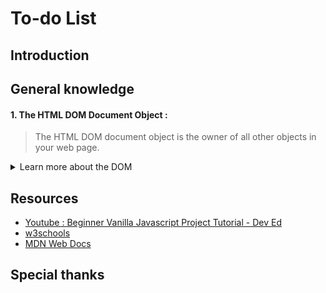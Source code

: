 # To-do List 
## Introduction
## General knowledge 
#### 1. The HTML DOM Document Object : 
> The HTML DOM document object is the owner of all other objects in your web page.
<details>
<summary>Learn more about the DOM</summary>
<br>

The **Document Object Model** *(DOM)* is a programming interface for web documents. It represents the page so that programs can change the document structure, style, and content. The DOM represents the document as nodes and objects; that way, programming languages can interact with the page. 

A web page is a document that can be either displayed in the browser window or as the HTML source. In both cases, it is the same document but the DOM representation allows it to be manipulated. As an object-oriented representation of the web page, it can be modified with a scripting language such as JavaScript. 
<details>
<summary>DOM and JavaScript</summary>
<br>
The DOM is not part of Js, but is instead a Web API used to build websites. JavaScript can also be used in other contexts. 
</details>
<details>
<summary>Finding HTML Elements</summary>
<br>

| Method  | Description |
| ------------- | ------------- |
| document.getElementById(*id*) | Find an element by element id |
| document.getElementsByTagName(*name*) | Find elements by tag name |
| document.getElementsByClassName(*name*)	| Find elements by class name | 

</details>
<details>
<summary>Changing HTML Elements</summary>
<br>

| Property  | Description |
| ------------- | ------------- |
| *element*.innerHTML =  *new html content* | Change the inner HTML of an element |
| *element*.attribute = *new value* | Change the attribute value of an HTML element |
| *element*.style.*property* = *new style*	| Change the style of an HTML element |

| Method  | Description |
| ------------- | ------------- |
| *element*.setAttribute(*attribute,value*) | Change the attribute value of an HTML element |

</details>
<details>
<summary>Adding and Deleting Elements</summary>
<br>
 
| Method  | Description |
| ------------- | ------------- |
| document.createElement(*element*) | Create an HTML element |
| document.removeChild(*element*) | Remove an HTML element |
| document.appendChild(*element*)	| Add an HTML element |
| document.replaceChild(*new, old*) | Replace an HTML element |
| document.write(*text*) | Write into the HTML output stream |

</details>

</details>

## Resources 
* [Youtube : Beginner Vanilla Javascript Project Tutorial - Dev Ed](https://youtu.be/Ttf3CEsEwMQ)
* [w3schools](https://www.w3schools.com/js/js_htmldom_document.asp)
* [MDN Web Docs](https://developer.mozilla.org/en-US/docs/Web/API/Document_Object_Model/Introduction)

## Special thanks 